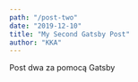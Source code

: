 ```yaml
---
path: "/post-two"
date: "2019-12-10"
title: "My Second Gatsby Post"
author: "KKA"
---
```

Post dwa za pomocą Gatsby